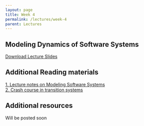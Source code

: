 ```yaml
---
layout: page
title: Week 4
permalink: /lectures/week-4
parent: Lectures
---
```


## Modeling Dynamics of Software Systems

[Download Lecture Slides](https://karthikv1392.github.io/cs6401_se/slides/W4_L1_TS_Modeling.pdf)

## Additional Reading materials

[1. Lecture notes on Modeling Software Systems](https://karthikv1392.github.io/cs6401_se/slides/W4_AM_Lecture_notes_on_Modeling_dynamics_of_software_systems.pdf)   
[2. Crash course in transition systems](https://karthikv1392.github.io/cs6401_se/slides/W4_AM_TS_for_Modeling.pdf)


## Additional resources

Will be posted soon
